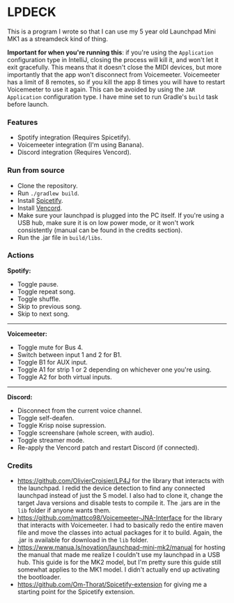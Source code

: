 # LPDECK

This is a program I wrote so that I can use my 5 year old Launchpad Mini MK1 as a streamdeck kind of thing.

**Important for when you're running this**: if you're using the `Application` configuration type in IntelliJ, closing the process will kill it, and won't let it exit gracefully.
This means that it doesn't close the MIDI devices, but more importantly that the app won't disconnect from Voicemeeter.
Voicemeeter has a limit of 8 remotes, so if you kill the app 8 times you will have to restart Voicemeeter to use it again.
This can be avoided by using the `JAR Application` configuration type. I have mine set to run Gradle's `build` task before launch.

### Features

- Spotify integration (Requires Spicetify).
- Voicemeeter integration (I'm using Banana).
- Discord integration (Requires Vencord). 

### Run from source

- Clone the repository.
- Run `./gradlew build`.
- Install [Spicetify](https://spicetify.app/docs/advanced-usage/installation).
- Install [Vencord](https://vencord.dev/download/).
- Make sure your launchpad is plugged into the PC itself. If you're using a USB hub, make sure it is on low power mode, or it won't work consistently (manual can be found in the credits section).
- Run the .jar file in `build/libs`.

### Actions

**Spotify:**
- Toggle pause.
- Toggle repeat song.
- Toggle shuffle.
- Skip to previous song.
- Skip to next song.
---
**Voicemeeter:**
- Toggle mute for Bus 4.
- Switch between input 1 and 2 for B1.
- Toggle B1 for AUX input.
- Toggle A1 for strip 1 or 2 depending on whichever one you're using.
- Toggle A2 for both virtual inputs.
---
**Discord:**
- Disconnect from the current voice channel.
- Toggle self-deafen.
- Toggle Krisp noise supression.
- Toggle screenshare (whole screen, with audio).
- Toggle streamer mode.
- Re-apply the Vencord patch and restart Discord (if connected).

### Credits

- https://github.com/OlivierCroisier/LP4J for the library that interacts with the launchpad.
  I redid the device detection to find any connected launchpad instead of just the S model.
  I also had to clone it, change the target Java versions and disable tests to compile it.
  The .jars are in the `lib` folder if anyone wants them.
- https://github.com/mattco98/Voicemeeter-JNA-Interface for the library that interacts with Voicemeeter.
  I had to basically redo the entire maven file and move the classes into actual packages for it to build.
  Again, the .jar is available for download in the `lib` folder.
- https://www.manua.ls/novation/launchpad-mini-mk2/manual for hosting the manual that made me realize I couldn't use my launchpad in a USB hub.
  This guide is for the MK2 model, but I'm pretty sure this guide still somewhat applies to the MK1 model.
  I didn't actually end up activating the bootloader.
- https://github.com/Om-Thorat/Spicetify-extension for giving me a starting point for the Spicetify extension.
